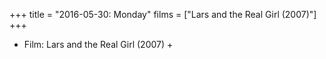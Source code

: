+++
title = "2016-05-30: Monday"
films = ["Lars and the Real Girl (2007)"]
+++


* Film: Lars and the Real Girl (2007) +
